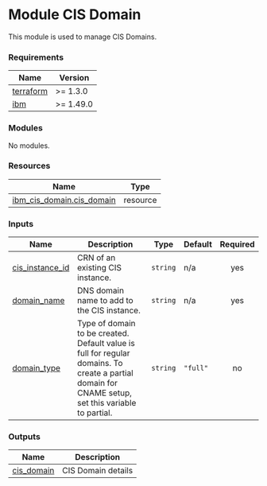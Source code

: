 # Module CIS Domain

This module is used to manage CIS Domains.


<!-- BEGINNING OF PRE-COMMIT-TERRAFORM DOCS HOOK -->
### Requirements

| Name | Version |
|------|---------|
| <a name="requirement_terraform"></a> [terraform](#requirement\_terraform) | >= 1.3.0 |
| <a name="requirement_ibm"></a> [ibm](#requirement\_ibm) | >= 1.49.0 |

### Modules

No modules.

### Resources

| Name | Type |
|------|------|
| [ibm_cis_domain.cis_domain](https://registry.terraform.io/providers/IBM-Cloud/ibm/latest/docs/resources/cis_domain) | resource |

### Inputs

| Name | Description | Type | Default | Required |
|------|-------------|------|---------|:--------:|
| <a name="input_cis_instance_id"></a> [cis\_instance\_id](#input\_cis\_instance\_id) | CRN of an existing CIS instance. | `string` | n/a | yes |
| <a name="input_domain_name"></a> [domain\_name](#input\_domain\_name) | DNS domain name to add to the CIS instance. | `string` | n/a | yes |
| <a name="input_domain_type"></a> [domain\_type](#input\_domain\_type) | Type of domain to be created. Default value is full for regular domains. To create a partial domain for CNAME setup, set this variable to partial. | `string` | `"full"` | no |

### Outputs

| Name | Description |
|------|-------------|
| <a name="output_cis_domain"></a> [cis\_domain](#output\_cis\_domain) | CIS Domain details |
<!-- END OF PRE-COMMIT-TERRAFORM DOCS HOOK -->
